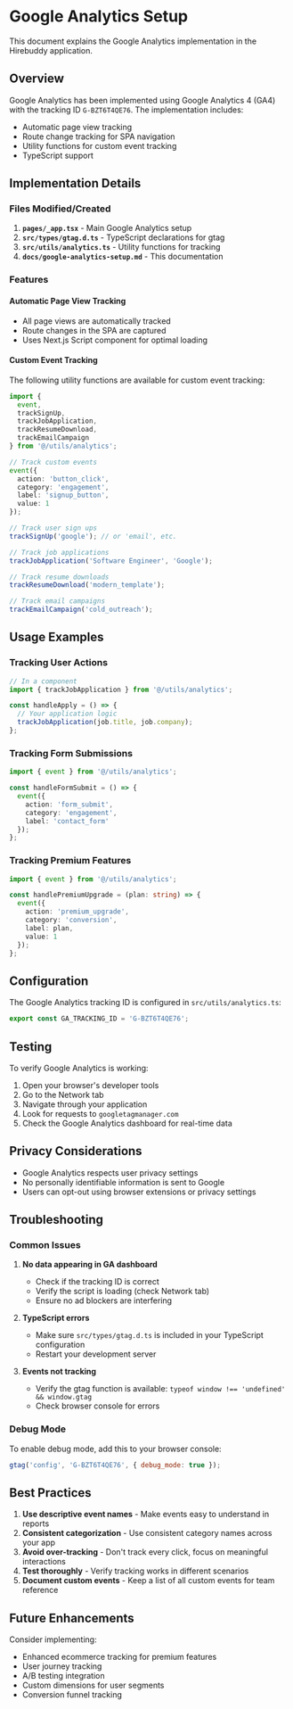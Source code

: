 # Google Analytics Setup

This document explains the Google Analytics implementation in the Hirebuddy application.

## Overview

Google Analytics has been implemented using Google Analytics 4 (GA4) with the tracking ID `G-BZT6T4QE76`. The implementation includes:

- Automatic page view tracking
- Route change tracking for SPA navigation
- Utility functions for custom event tracking
- TypeScript support

## Implementation Details

### Files Modified/Created

1. **`pages/_app.tsx`** - Main Google Analytics setup
2. **`src/types/gtag.d.ts`** - TypeScript declarations for gtag
3. **`src/utils/analytics.ts`** - Utility functions for tracking
4. **`docs/google-analytics-setup.md`** - This documentation

### Features

#### Automatic Page View Tracking
- All page views are automatically tracked
- Route changes in the SPA are captured
- Uses Next.js Script component for optimal loading

#### Custom Event Tracking
The following utility functions are available for custom event tracking:

```typescript
import { 
  event, 
  trackSignUp, 
  trackJobApplication, 
  trackResumeDownload, 
  trackEmailCampaign 
} from '@/utils/analytics';

// Track custom events
event({
  action: 'button_click',
  category: 'engagement',
  label: 'signup_button',
  value: 1
});

// Track user sign ups
trackSignUp('google'); // or 'email', etc.

// Track job applications
trackJobApplication('Software Engineer', 'Google');

// Track resume downloads
trackResumeDownload('modern_template');

// Track email campaigns
trackEmailCampaign('cold_outreach');
```

## Usage Examples

### Tracking User Actions

```typescript
// In a component
import { trackJobApplication } from '@/utils/analytics';

const handleApply = () => {
  // Your application logic
  trackJobApplication(job.title, job.company);
};
```

### Tracking Form Submissions

```typescript
import { event } from '@/utils/analytics';

const handleFormSubmit = () => {
  event({
    action: 'form_submit',
    category: 'engagement',
    label: 'contact_form'
  });
};
```

### Tracking Premium Features

```typescript
import { event } from '@/utils/analytics';

const handlePremiumUpgrade = (plan: string) => {
  event({
    action: 'premium_upgrade',
    category: 'conversion',
    label: plan,
    value: 1
  });
};
```

## Configuration

The Google Analytics tracking ID is configured in `src/utils/analytics.ts`:

```typescript
export const GA_TRACKING_ID = 'G-BZT6T4QE76';
```

## Testing

To verify Google Analytics is working:

1. Open your browser's developer tools
2. Go to the Network tab
3. Navigate through your application
4. Look for requests to `googletagmanager.com`
5. Check the Google Analytics dashboard for real-time data

## Privacy Considerations

- Google Analytics respects user privacy settings
- No personally identifiable information is sent to Google
- Users can opt-out using browser extensions or privacy settings

## Troubleshooting

### Common Issues

1. **No data appearing in GA dashboard**
   - Check if the tracking ID is correct
   - Verify the script is loading (check Network tab)
   - Ensure no ad blockers are interfering

2. **TypeScript errors**
   - Make sure `src/types/gtag.d.ts` is included in your TypeScript configuration
   - Restart your development server

3. **Events not tracking**
   - Verify the gtag function is available: `typeof window !== 'undefined' && window.gtag`
   - Check browser console for errors

### Debug Mode

To enable debug mode, add this to your browser console:

```javascript
gtag('config', 'G-BZT6T4QE76', { debug_mode: true });
```

## Best Practices

1. **Use descriptive event names** - Make events easy to understand in reports
2. **Consistent categorization** - Use consistent category names across your app
3. **Avoid over-tracking** - Don't track every click, focus on meaningful interactions
4. **Test thoroughly** - Verify tracking works in different scenarios
5. **Document custom events** - Keep a list of all custom events for team reference

## Future Enhancements

Consider implementing:

- Enhanced ecommerce tracking for premium features
- User journey tracking
- A/B testing integration
- Custom dimensions for user segments
- Conversion funnel tracking
